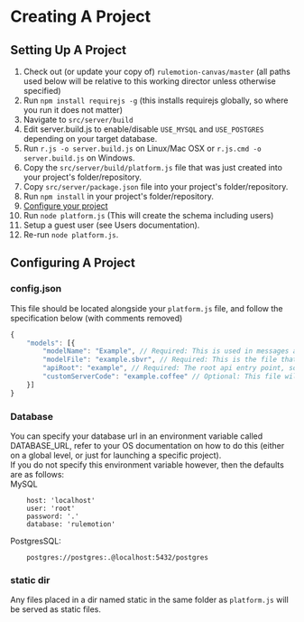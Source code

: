 # Creating A Project

## Setting Up A Project

1. Check out (or update your copy of) `rulemotion-canvas/master` (all paths used below will be relative to this working director unless otherwise specified)
2. Run `npm install requirejs -g` (this installs requirejs globally, so where you run it does not matter)
3. Navigate to `src/server/build`
4. Edit server.build.js to enable/disable `USE_MYSQL` and `USE_POSTGRES` depending on your target database.
5. Run `r.js -o server.build.js` on Linux/Mac OSX or `r.js.cmd -o server.build.js` on Windows.
6. Copy the `src/server/build/platform.js` file that was just created into your project's folder/repository.
7. Copy `src/server/package.json` file into your project's folder/repository.
8. Run `npm install` in your project's folder/repository.
9. [Configure your project](#configuring-a-project)
10. Run `node platform.js` (This will create the schema including users)
11. Setup a guest user (see Users documentation).
12. Re-run `node platform.js`.

## Configuring A Project
### config.json
This file should be located alongside your `platform.js` file, and follow the specification below (with comments removed)
```javascript
{
	"models": [{
		"modelName": "Example", // Required: This is used in messages about whether the model passes/fails
		"modelFile": "example.sbvr", // Required: This is the file that contains the sbvr model (extension does not matter)
		"apiRoot": "example", // Required: The root api entry point, so you would access the api with /example/{OData URL}
		"customServerCode": "example.coffee" // Optional: This file will be required in and the exported function `setup(app, requirejs, sbvrUtils, db)` will be called, useful if you need some custom server code for your project (can also be a .js file).
	}]
}
```

### Database
You can specify your database url in an environment variable called DATABASE_URL, refer to your OS documentation on how to do this (either on a global level, or just for launching a specific project).  
If you do not specify this environment variable however, then the defaults are as follows:  
MySQL
```text
	host: 'localhost'
	user: 'root'
	password: '.'
	database: 'rulemotion'
```
PostgresSQL:
```text
	postgres://postgres:.@localhost:5432/postgres
```

### static dir
Any files placed in a dir named static in the same folder as `platform.js` will be served as static files.